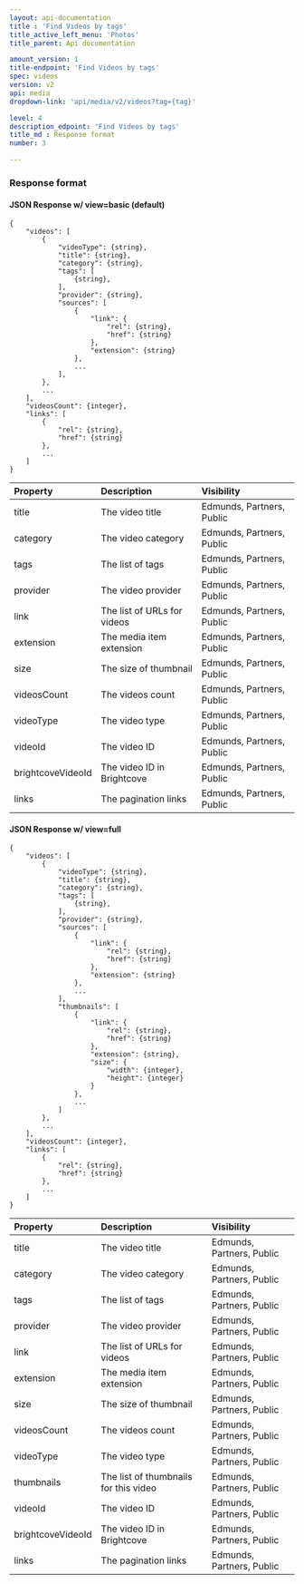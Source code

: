 ```yaml
---
layout: api-documentation
title : 'Find Videos by tags'
title_active_left_menu: 'Photos'
title_parent: Api documentation

amount_version: 1
title-endpoint: 'Find Videos by tags'
spec: videos
version: v2
api: media
dropdown-link: 'api/media/v2/videos?tag={tag}'

level: 4
description_edpoint: 'Find Videos by tags'
title_md : Response format
number: 3

---
```



### Response format

#### JSON Response w/ view=basic (default)

    {
        "videos": [
            {
                "videoType": {string},
                "title": {string},
                "category": {string},
                "tags": [
                    {string},
                ],
                "provider": {string},
                "sources": [
                    {
                        "link": {
                            "rel": {string},
                            "href": {string}
                        },
                        "extension": {string}
                    },
                    ...
                ],
            },
            ...
        ],
        "videosCount": {integer},
        "links": [
            {
                "rel": {string},
                "href": {string}
            },
            ...
        ]
    }


| Property                      | Description                                                     | Visibility                |
|:------------------------------|:----------------------------------------------------------------|:--------------------------|
| title                         | The video title                                                 | Edmunds, Partners, Public |
| category                      | The video category                                              | Edmunds, Partners, Public |
| tags                          | The list of tags                                                | Edmunds, Partners, Public |
| provider                      | The video provider                                              | Edmunds, Partners, Public |
| link                          | The list of URLs for videos                                     | Edmunds, Partners, Public |
| extension                     | The media item extension                                        | Edmunds, Partners, Public |
| size                          | The size of thumbnail                                           | Edmunds, Partners, Public |
| videosCount                   | The videos count                                                | Edmunds, Partners, Public |
| videoType                     | The video type                                                  | Edmunds, Partners, Public |
| videoId                       | The video ID                                                    | Edmunds, Partners, Public |
| brightcoveVideoId             | The video ID in Brightcove                                      | Edmunds, Partners, Public |
| links                         | The pagination links                                            | Edmunds, Partners, Public |


#### JSON Response w/ view=full

    {
        "videos": [
            {
                "videoType": {string},
                "title": {string},
                "category": {string},
                "tags": [
                    {string},
                ],
                "provider": {string},
                "sources": [
                    {
                        "link": {
                            "rel": {string},
                            "href": {string}
                        },
                        "extension": {string}
                    },
                    ...
                ],
                "thumbnails": [
                    {
                        "link": {
                            "rel": {string},
                            "href": {string}
                        },
                        "extension": {string},
                        "size": {
                            "width": {integer},
                            "height": {integer}
                        }
                    },
                    ...
                ]
            },
            ...
        ],
        "videosCount": {integer},
        "links": [
            {
                "rel": {string},
                "href": {string}
            },
            ...
        ]
    }

| Property                      | Description                                                     | Visibility                |
|:------------------------------|:----------------------------------------------------------------|:--------------------------|
| title                         | The video title                                                 | Edmunds, Partners, Public |
| category                      | The video category                                              | Edmunds, Partners, Public |
| tags                          | The list of tags                                                | Edmunds, Partners, Public |
| provider                      | The video provider                                              | Edmunds, Partners, Public |
| link                          | The list of URLs for videos                                     | Edmunds, Partners, Public |
| extension                     | The media item extension                                        | Edmunds, Partners, Public |
| size                          | The size of thumbnail                                           | Edmunds, Partners, Public |
| videosCount                   | The videos count                                                | Edmunds, Partners, Public |
| videoType                     | The video type                                                  | Edmunds, Partners, Public |
| thumbnails                    | The list of thumbnails for this video                           | Edmunds, Partners, Public |
| videoId                       | The video ID                                                    | Edmunds, Partners, Public |
| brightcoveVideoId             | The video ID in Brightcove                                      | Edmunds, Partners, Public |
| links                         | The pagination links                                            | Edmunds, Partners, Public |



